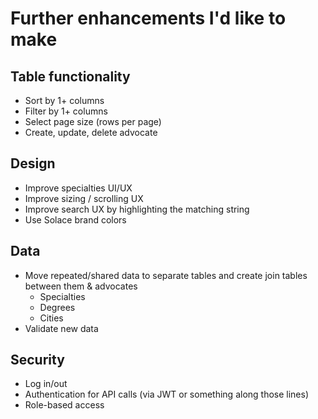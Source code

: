 # Further enhancements I'd like to make

## Table functionality
- Sort by 1+ columns
- Filter by 1+ columns
- Select page size (rows per page)
- Create, update, delete advocate

## Design
- Improve specialties UI/UX
- Improve sizing / scrolling UX
- Improve search UX by highlighting the matching string
- Use Solace brand colors

## Data
- Move repeated/shared data to separate tables and create join tables between them & advocates
  - Specialties
  - Degrees
  - Cities
- Validate new data

## Security
- Log in/out
- Authentication for API calls (via JWT or something along those lines)
- Role-based access
